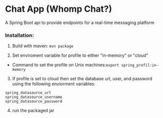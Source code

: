 # Chat App (Whomp Chat?)

A Spring Boot api to provide endpoints for a real-time messaging platform

### Installation:

1. Build with maven: ``` mvn package ```

2. Set enviroment variable for profile to either "in-memory" or "cloud"

- Command to set the profile on Unix machines:``` export spring_profil:in-memory ```

3. If profile is set to cloud then set the database url, user, and password using the following enviorment variables:
```
spring_datasource_url
spring_datasource_username
spring_datasource_password
```

4. run the packaged jar
